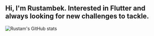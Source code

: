 ## Hi, I'm Rustambek. Interested in Flutter and always looking for new challenges to tackle.

![Rustam's GitHub stats](https://github-readme-stats.vercel.app/api?username=RustambekSafarov&show_icons=true&theme=tokyonight)

<!-- [![Readme Card](https://github-readme-stats.vercel.app/api/pin/?username=RustambekSafarov&repo=github-readme-stats)](https://github.com/anuraghazra/github-readme-stats)

[![Top Langs](https://github-readme-stats.vercel.app/api/top-langs/?username=RustambekSafarov)](https://github.com/anuraghazra/github-readme-stats)

[![willianrod's wakatime stats](https://github-readme-stats.vercel.app/api/wakatime?username=Rustambek)](https://github.com/anuraghazra/github-readme-stats) -->

